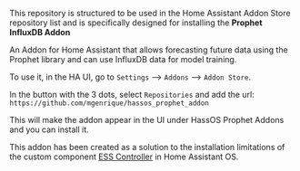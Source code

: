 This repository is structured to be used in the Home Assistant Addon Store repository list and is specifically designed for installing the **Prophet InfluxDB Addon**

An Addon for Home Assistant that allows forecasting future data using the Prophet library and can use InfluxDB data for model training.

To use it, in the HA UI, go to `Settings` --> `Addons` --> `Addon Store`.

In the button with the 3 dots, select `Repositories` and add the url: `https://github.com/mgenrique/hassos_prophet_addon`

This will make the addon appear in the UI under HassOS Prophet Addons and you can install it.


This addon has been created as a solution to the installation limitations of the custom component [ESS Controller](https://github.com/mgenrique/ESS_ControllerHA) in Home Assistant OS.


